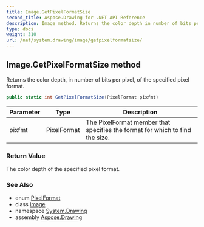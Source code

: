 ```yaml
---
title: Image.GetPixelFormatSize
second_title: Aspose.Drawing for .NET API Reference
description: Image method. Returns the color depth in number of bits per pixel of the specified pixel format
type: docs
weight: 310
url: /net/system.drawing/image/getpixelformatsize/
---
```

## Image.GetPixelFormatSize method

Returns the color depth, in number of bits per pixel, of the specified pixel format.

```csharp
public static int GetPixelFormatSize(PixelFormat pixfmt)
```

| Parameter | Type | Description |
| --- | --- | --- |
| pixfmt | PixelFormat | The PixelFormat member that specifies the format for which to find the size. |

### Return Value

The color depth of the specified pixel format.

### See Also

* enum [PixelFormat](../../../system.drawing.imaging/pixelformat/)
* class [Image](../)
* namespace [System.Drawing](../../image/)
* assembly [Aspose.Drawing](../../../)


